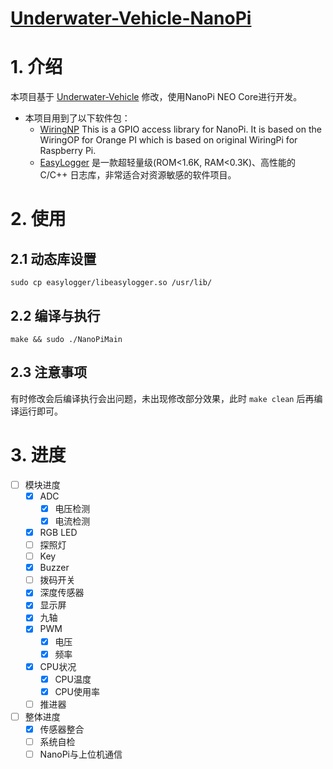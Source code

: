 # [Underwater-Vehicle-NanoPi](https://github.com/chenxiqiyuan/Underwater-Vehicle-NanoPi.git)

# 1. 介绍

本项目基于 [Underwater-Vehicle](https://github.com/zengwangfa/Underwater-Vehicle) 修改，使用NanoPi NEO Core进行开发。

- 本项目用到了以下软件包：
  - [WiringNP](https://github.com/chenxiqiyuan/WiringNP.git) This is a GPIO access library for NanoPi. It is based on the WiringOP for Orange PI which is based on original WiringPi for Raspberry Pi.
  - [EasyLogger](https://github.com/armink/EasyLogger) 是一款超轻量级(ROM<1.6K, RAM<0.3K)、高性能的 C/C++ 日志库，非常适合对资源敏感的软件项目。

# 2. 使用

## 2.1 动态库设置

```shell
sudo cp easylogger/libeasylogger.so /usr/lib/
```

## 2.2 编译与执行

```shell
make && sudo ./NanoPiMain
```

## 2.3 注意事项

有时修改会后编译执行会出问题，未出现修改部分效果，此时 `make clean` 后再编译运行即可。

# 3. 进度

- [ ] 模块进度
  - [x] ADC
    - [x] 电压检测
    - [x] 电流检测
  - [x] RGB LED
  - [ ] 探照灯
  - [ ] Key
  - [x] Buzzer
  - [ ] 拨码开关
  - [x] 深度传感器
  - [x] 显示屏
  - [x] 九轴
  - [x] PWM
    - [x] 电压
    - [x] 频率
  - [x] CPU状况
    - [x] CPU温度
    - [x] CPU使用率
  - [ ] 推进器
- [ ] 整体进度
  - [x] 传感器整合
  - [ ] 系统自检
  - [ ] NanoPi与上位机通信